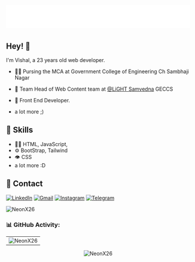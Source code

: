 <h1 align="center">
  <img src="image.svg" alt="Vishal Jatti" />
</h1>

## Hey! 👋
I'm Vishal, a 23 years old web developer.

- 👨‍💻 Pursing the MCA at Government College of Engineering Ch Sambhaji Nagar


- 👥 Team Head of Web Content team at [@LiGHT Samvedna](https://lightsamvedna.geca.ac.in/) GECCS

- 🧭 Front End Developer.

+ a lot more ;)

## 🚀 Skills
- 👨‍💻 HTML, JavaScript,
- ⚙️ BootStrap, Tailwind
- 👁️ CSS
- a lot more :D

## 📲 Contact
<div align="left">
  <a href="https://www.linkedin.com/in/vishal-jatti/"><img alt="LinkedIn" src="https://img.shields.io/badge/linkedin-%230077B5.svg?style=for-the-badge&logo=linkedin&logoColor=white"/></a>
  <a href="mailto:jattivishal419@gmail.com"><img alt="Gmail" src="https://img.shields.io/badge/Gmail-D14836?style=for-the-badge&logo=gmail&logoColor=white"/></a>
   <a href="https://www.instagram.com/v9xh4l"><img alt="Instagram" src="https://img.shields.io/badge/Instagram-E4405F?style=for-the-badge&logo=instagram&logoColor=white"/></a>
  <a href="https://t.me/NeonX26"><img alt="Telegram" src="https://img.shields.io/badge/Telegram-2CA5E0?style=for-the-badge&logo=telegram&logoColor=white" /></a>
</div>
<div>
<p align="left"> <img src="https://komarev.com/ghpvc/?username=NeonX26&label=Profile%20views&color=0e75b6&style=flat" alt="NeonX26" /> </p>
</div>
<h3 align="left">📊 GitHub Activity:</h3>
<table>
  <tr>
    <td><img src="https://github-readme-stats.vercel.app/api?username=NeonX26&show_icons=true&theme=dark&locale=en" alt="NeonX26" /></td>
<!--     <td><img align="center" src="https://github-readme-streak-stats.herokuapp.com/?user=NeonX26&theme=dark" alt="NeonX26" /></td> -->
  </tr>
</table>

<div align="center">
<p><img src="https://github-readme-stats.vercel.app/api/top-langs?username=NeonX26&show_icons=true&theme=dark&locale=en&layout=compact" alt="NeonX26" />
</p>
</div>
